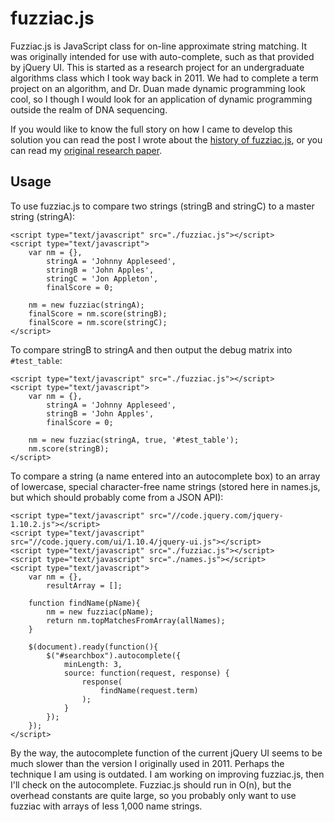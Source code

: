 # fuzziac.js
Fuzziac.js is JavaScript class for on-line approximate string matching. It was originally intended for use with auto-complete, such as that provided by jQuery UI. This is started as a research project for an undergraduate algorithms class which I took way back in 2011. We had to complete a term project on an algorithm, and Dr. Duan made dynamic programming look cool, so I though I would look for an application of dynamic programming outside the realm of DNA sequencing.

If you would like to know the full story on how I came to develop this solution you can read the post I wrote about the [history of fuzziac.js][fuzziacpost], or you can read my [original research paper][fuzziacresearch].

## Usage
To use fuzziac.js to compare two strings (stringB and stringC) to a master string (stringA):

	<script type="text/javascript" src="./fuzziac.js"></script>
	<script type="text/javascript">
		var nm = {},
			stringA = 'Johnny Appleseed',
			stringB = 'John Apples',
			stringC = 'Jon Appleton',
			finalScore = 0;

		nm = new fuzziac(stringA);
		finalScore = nm.score(stringB);
		finalScore = nm.score(stringC);
	</script>

To compare stringB to stringA and then output the debug matrix into `#test_table`:

	<script type="text/javascript" src="./fuzziac.js"></script>
	<script type="text/javascript">
		var nm = {},
			stringA = 'Johnny Appleseed',
			stringB = 'John Apples',
			finalScore = 0;

		nm = new fuzziac(stringA, true, '#test_table');
		nm.score(stringB);
	</script>

To compare a string (a name entered into an autocomplete box) to an array of lowercase, special character-free name strings (stored here in names.js, but which should probably come from a JSON API):

	<script type="text/javascript" src="//code.jquery.com/jquery-1.10.2.js"></script>
	<script type="text/javascript" src="//code.jquery.com/ui/1.10.4/jquery-ui.js"></script>
	<script type="text/javascript" src="./fuzziac.js"></script>
	<script type="text/javascript" src="./names.js"></script>
	<script type="text/javascript">
		var nm = {},
			resultArray = [];
		
		function findName(pName){
			nm = new fuzziac(pName);
			return nm.topMatchesFromArray(allNames);
		}
		
		$(document).ready(function(){
			$("#searchbox").autocomplete({
				minLength: 3,
				source: function(request, response) {
					response(
						findName(request.term)
					);
				}
			});
		});
	</script>

By the way, the autocomplete function of the current jQuery UI seems to be much slower than the version I originally used in 2011. Perhaps the technique I am using is outdated. I am working on improving fuzziac.js, then I'll check on the autocomplete. Fuzziac.js should run in O(n), but the overhead constants are quite large, so you probably only want to use fuzziac with arrays of less 1,000 name strings.


[fuzziacpost]: http://christopherstoll.org/2014/01/18/objective-c-increment-operator.html
[fuzziacresearch]: 2011-11_FinalProjectReport.pdf
